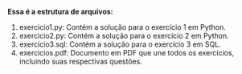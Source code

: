 **Essa é a estrutura de arquivos:**
1. exercicio1.py: Contém a solução para o exercício 1 em Python.
2. exercicio2.py: Contém a solução para o exercício 2 em Python.
3. exercicio3.sql: Contém a solução para o exercício 3 em SQL.
4. exercicios.pdf: Documento em PDF que une todos os exercícios, incluindo suas respectivas questões.
